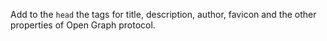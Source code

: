 Add to the `head` the tags for title, description, author, favicon and the other properties of Open Graph protocol.
